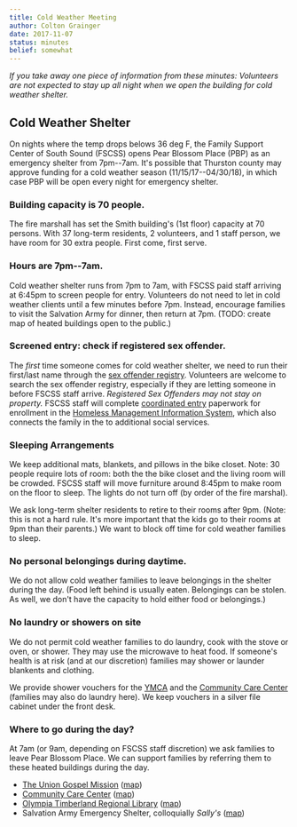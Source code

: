 ```yaml
---
title: Cold Weather Meeting
author: Colton Grainger
date: 2017-11-07
status: minutes
belief: somewhat
---
```

*If you take away one piece of information from these minutes: Volunteers are not expected to stay up all night when we open the building for cold weather shelter.*

## Cold Weather Shelter

On nights where the temp drops belows 36 deg F, the Family Support Center of South Sound (FSCSS) opens Pear Blossom Place (PBP) as an emergency shelter from 7pm--7am. It's possible that Thurston county may approve funding for a cold weather season (11/15/17--04/30/18), in which case PBP will be open every night for emergency shelter. 

### Building capacity is 70 people.
The fire marshall has set the Smith building's (1st floor) capacity at 70 persons. With 37 long-term residents, 2 volunteers, and 1 staff person, we have room for 30 extra people. First come, first serve.

### Hours are 7pm--7am.
Cold weather shelter runs from 7pm to 7am, with FSCSS paid staff arriving at 6:45pm to screen people for entry. Volunteers do not need to let in cold weather clients until a few minutes before 7pm. Instead, encourage families to visit the Salvation Army for dinner, then return at 7pm. (TODO: create map of heated buildings open to the public.)

### Screened entry: check if registered sex offender.
The *first* time someone comes for cold weather shelter, we need to run their first/last name through the [sex offender registry](https://www.nsopw.gov/). Volunteers are welcome to search the sex offender registry, especially if they are letting someone in before FSCSS staff arrive. *Registered Sex Offenders may not stay on property.* FSCSS staff will complete [coordinated entry](https://deptofcommerce.app.box.com/s/8nt4mgmr3izkj9juizisji9w6igdgjd6) paperwork for enrollment in the [Homeless Management Information System](http://www.commerce.wa.gov/serving-communities/homelessness/hmis/), which also connects the family in the to additional social services. 

### Sleeping Arrangements
We keep additional mats, blankets, and pillows in the bike closet. Note: 30 people require lots of room: both the the bike closet and the living room will be crowded. FSCSS staff will move furniture around 8:45pm to make room on the floor to sleep. The lights do not turn off (by order of the fire marshal).

We ask long-term shelter residents to retire to their rooms after 9pm. (Note: this is not a hard rule. It's more important that the kids go to their rooms at 9pm than their parents.) We want to block off time for cold weather families to sleep.

### No personal belongings during daytime.
We do not allow cold weather families to leave belongings in the shelter during the day. (Food left behind is usually eaten. Belongings can be stolen. As well, we don't have the capacity to hold either food or belongings.) 

### No laundry or showers on site
We do not permit cold weather families to do laundry, cook with the stove or oven, or shower. They may use the microwave to heat food. If someone's health is at risk (and at our discretion) families may shower or launder blankents and clothing.

We provide shower vouchers for the [YMCA](https://www.google.com/maps/place/South+Sound+YMCA+-+Downtown+YMCA/@47.0438296,-122.9686698,12z/data=!4m8!1m2!2m1!1sYMCA+olympia!3m4!1s0x5491751bc115f4a1:0x3399d2a90110a045!8m2!3d47.043851!4d-122.8986301) and the [Community Care Center](http://washington.providence.org/clinics/providence-community-care-center/) (families may also do laundry here). We keep vouchers in a silver file cabinet under the front desk.

### Where to go during the day?

At 7am (or 9am, depending on FSCSS staff discretion) we ask families to leave Pear Blossom Place. We can support families by referring them to these heated buildings during the day.

- [The Union Gospel Mission](http://www.ougm.org/) ([map](https://www.google.com/maps/place/Olympia+Union+Gospel+Mission/@47.048138,-122.9023151,17z/data=!3m1!4b1!4m5!3m4!1s0x54917519a6847141:0xc6cc6eecf622d0c1!8m2!3d47.048138!4d-122.9001264))
- [Community Care Center](http://washington.providence.org/clinics/providence-community-care-center/) ([map](https://www.google.com/maps/place/Providence+Community+Care+Center/@47.0457611,-122.8995449,17z/data=!3m1!4b1!4m5!3m4!1s0x54917519513c91dd:0xece682ae23c7efd1!8m2!3d47.0457611!4d-122.8995449))
- [Olympia Timberland Regional Library](http://www.trl.org/Locations/Pages/LibraryInformation.aspx?lib=ol) ([map](https://www.google.com/maps/place/Olympia+Timberland+Library/@47.0412387,-122.9002976,17z/data=!3m1!4b1!4m5!3m4!1s0x5491751d90a12da9:0x8a9f18ea3ed43d65!8m2!3d47.0412387!4d-122.8981089))
- Salvation Army Emergency Shelter, colloquially *Sally's* ([map](https://www.google.com/maps/place/The+Salvation+Army+Emergency/@47.0448785,-122.8925263,17z/data=!3m1!4b1!4m5!3m4!1s0x5491751f98cbd5ab:0x6d3c24ab0e02b984!8m2!3d47.0448785!4d-122.8925263))

